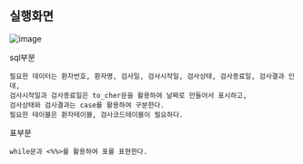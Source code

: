 실행화면
-

![image](https://github.com/user-attachments/assets/f806d131-33e1-4e15-b8cc-add43a089bd0)

sql부분

    필요한 데이터는 환자번호, 환자명, 검사일, 검사시작일, 검사상태, 검사종료일, 검사결과 인데,
    검사시작일과 검사종료일은 to_cher문을 활용하여 날짜로 만들어서 표시하고, 
    검사상태와 검사결과는 case를 활용하여 구분한다.
    필요한 테이블은 환자테이블, 검사코드테이블이 필요하다.


표부분 

    while문과 <%%>를 활용하여 표를 표현한다.
